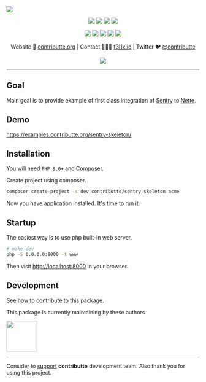 ![](https://heatbadger.now.sh/github/readme/contributte/sentry-skeleton/)

<p align=center>
  <a href="https://github.com/contributte/sentry-skeleton/actions"><img src="https://badgen.net/github/checks/contributte/sentry-skeleton/master"></a>
  <a href="https://coveralls.io/r/contributte/sentry-skeleton"><img src="https://badgen.net/coveralls/c/github/contributte/sentry-skeleton"></a>
  <a href="https://packagist.org/packages/contributte/sentry-skeleton"><img src="https://badgen.net/packagist/dm/contributte/sentry-skeleton"></a>
  <a href="https://packagist.org/packages/contributte/sentry-skeleton"><img src="https://badgen.net/packagist/v/contributte/sentry-skeleton"></a>
</p>
<p align=center>
  <a href="https://packagist.org/packages/contributte/sentry-skeleton"><img src="https://badgen.net/packagist/php/contributte/sentry-skeleton"></a>
  <a href="https://github.com/contributte/sentry-skeleton"><img src="https://badgen.net/github/license/contributte/sentry-skeleton"></a>
  <a href="https://bit.ly/ctteg"><img src="https://badgen.net/badge/support/gitter/cyan"></a>
  <a href="https://bit.ly/cttfo"><img src="https://badgen.net/badge/support/forum/yellow"></a>
  <a href="https://contributte.org/partners.html"><img src="https://badgen.net/badge/sponsor/donations/F96854"></a>
</p>

<p align=center>
Website 🚀 <a href="https://contributte.org">contributte.org</a> | Contact 👨🏻‍💻 <a href="https://f3l1x.io">f3l1x.io</a> | Twitter 🐦 <a href="https://twitter.com/contributte">@contributte</a>
</p>

<p align=center>
	<img src="https://api.microlink.io?url=https%3A%2F%2Fexamples.contributte.org%2Fsentry-skeleton%2F&overlay.browser=light&screenshot=true&meta=false&embed=screenshot.url"></img>
</p>

-----

## Goal

Main goal is to provide example of first class integration of [Sentry](https://github.com/contributte/sentry) to [Nette](https://nette.org).

## Demo

https://examples.contributte.org/sentry-skeleton/

## Installation

You will need `PHP 8.0+` and [Composer](https://getcomposer.org/).

Create project using composer.

```bash
composer create-project -s dev contributte/sentry-skeleton acme
```

Now you have application installed. It's time to run it.

## Startup

The easiest way is to use php built-in web server.

```bash
# make dev
php -S 0.0.0.0:8000 -t www
```

Then visit [http://localhost:8000](http://localhost:8000) in your browser.

## Development

See [how to contribute](https://contributte.org/contributing.html) to this package.

This package is currently maintaining by these authors.

<a href="https://github.com/f3l1x">
    <img width="80" height="80" src="https://avatars2.githubusercontent.com/u/538058?v=3&s=80">
</a>

-----

Consider to [support](https://contributte.org/partners.html) **contributte** development team. Also thank you for using this project.
